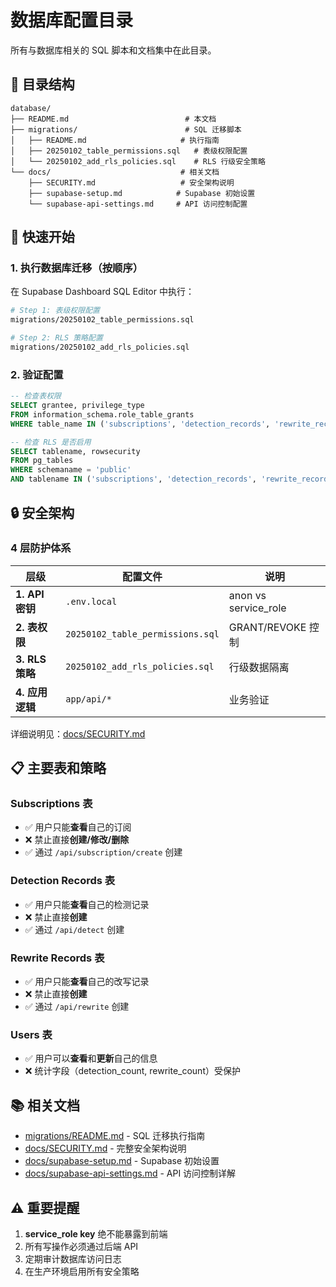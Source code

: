 # 数据库配置目录

所有与数据库相关的 SQL 脚本和文档集中在此目录。

## 📂 目录结构

```
database/
├── README.md                          # 本文档
├── migrations/                        # SQL 迁移脚本
│   ├── README.md                     # 执行指南
│   ├── 20250102_table_permissions.sql   # 表级权限配置
│   └── 20250102_add_rls_policies.sql    # RLS 行级安全策略
└── docs/                             # 相关文档
    ├── SECURITY.md                   # 安全架构说明
    ├── supabase-setup.md            # Supabase 初始设置
    └── supabase-api-settings.md     # API 访问控制配置
```

## 🚀 快速开始

### 1. 执行数据库迁移（按顺序）

在 Supabase Dashboard SQL Editor 中执行：

```bash
# Step 1: 表级权限配置
migrations/20250102_table_permissions.sql

# Step 2: RLS 策略配置
migrations/20250102_add_rls_policies.sql
```

### 2. 验证配置

```sql
-- 检查表权限
SELECT grantee, privilege_type
FROM information_schema.role_table_grants
WHERE table_name IN ('subscriptions', 'detection_records', 'rewrite_records');

-- 检查 RLS 是否启用
SELECT tablename, rowsecurity
FROM pg_tables
WHERE schemaname = 'public'
AND tablename IN ('subscriptions', 'detection_records', 'rewrite_records');
```

## 🔒 安全架构

### 4 层防护体系

| 层级 | 配置文件 | 说明 |
|-----|---------|------|
| **1. API 密钥** | `.env.local` | anon vs service_role |
| **2. 表权限** | `20250102_table_permissions.sql` | GRANT/REVOKE 控制 |
| **3. RLS 策略** | `20250102_add_rls_policies.sql` | 行级数据隔离 |
| **4. 应用逻辑** | `app/api/*` | 业务验证 |

详细说明见：[docs/SECURITY.md](docs/SECURITY.md)

## 📋 主要表和策略

### Subscriptions 表
- ✅ 用户只能**查看**自己的订阅
- ❌ 禁止直接**创建/修改/删除**
- ✅ 通过 `/api/subscription/create` 创建

### Detection Records 表
- ✅ 用户只能**查看**自己的检测记录
- ❌ 禁止直接**创建**
- ✅ 通过 `/api/detect` 创建

### Rewrite Records 表
- ✅ 用户只能**查看**自己的改写记录
- ❌ 禁止直接**创建**
- ✅ 通过 `/api/rewrite` 创建

### Users 表
- ✅ 用户可以**查看**和**更新**自己的信息
- ❌ 统计字段（detection_count, rewrite_count）受保护

## 📚 相关文档

- [migrations/README.md](migrations/README.md) - SQL 迁移执行指南
- [docs/SECURITY.md](docs/SECURITY.md) - 完整安全架构说明
- [docs/supabase-setup.md](docs/supabase-setup.md) - Supabase 初始设置
- [docs/supabase-api-settings.md](docs/supabase-api-settings.md) - API 访问控制详解

## ⚠️ 重要提醒

1. **service_role key** 绝不能暴露到前端
2. 所有写操作必须通过后端 API
3. 定期审计数据库访问日志
4. 在生产环境启用所有安全策略

